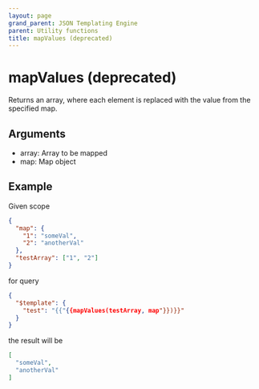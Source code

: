 ```yaml
---
layout: page
grand_parent: JSON Templating Engine
parent: Utility functions
title: mapValues (deprecated)
---
```


# mapValues (deprecated)

Returns an array, where each element is replaced with the value from the specified map.

## Arguments

 - array: Array to be mapped
 - map: Map object

## Example

Given scope
```json
{
  "map": {
    "1": "someVal",
    "2": "anotherVal"
  },
  "testArray": ["1", "2"]
}
```
for query
```json
{
  "$template": {
    "test": "{{"{{mapValues(testArray, map"}})}}"
  }
}
```

the result will be
```json
[
  "someVal",
  "anotherVal"
]
```